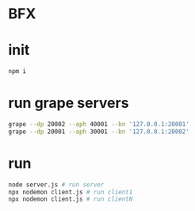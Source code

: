 # BFX

# init 
```sh
npm i
```

# run grape servers
```sh
grape --dp 20002 --aph 40001 --bn '127.0.0.1:20001'
grape --dp 20001 --aph 30001 --bn '127.0.0.1:20002'
```

# run
```sh
node server.js # run server
npx nodemon client.js # run client1
npx nodemon client.js # run clientN
```
